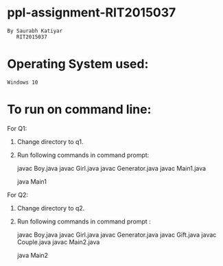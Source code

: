 # ppl-assignment-RIT2015037
    By Saurabh Katiyar 
       RIT2015037

# Operating System used:
    Windows 10

# To run on command line:
For Q1: 

1) Change directory to q1.

2) Run following commands in command prompt: 

    javac Boy.java
    javac Girl.java
    javac Generator.java
    javac Main1.java
    
    java Main1

For Q2:

1) Change directory to q2.

2) Run following commands in command prompt :

    javac Boy.java
    javac Girl.java
    javac Generator.java
    javac Gift.java
    javac Couple.java
    javac Main2.java
    
    java Main2

